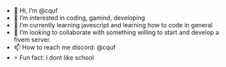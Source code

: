 - 👋 Hi, I’m @cquf
- 👀 I’m interested in coding, gamind, developing
- 🌱 I’m currently learning javescript and learning how to code in general
- 💞️ I’m looking to collaborate with something willing to start and develop a fivem server. 
- 📫 How to reach me discord: @cquf
- ⚡ Fun fact: i dont like school

<!---
cquf/cquf is a ✨ special ✨ repository because its `README.md` (this file) appears on your GitHub profile.
You can click the Preview link to take a look at your changes.
--->
